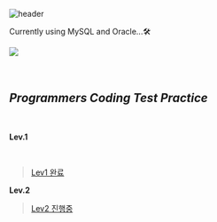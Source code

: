 ![header](https://capsule-render.vercel.app/api?type=waving&color=gradient&height=200&section=header&text=SQL&fontSize=60)

Currently using MySQL and Oracle...🛠

<img src="https://img.shields.io/badge/MySQL-4479A1?style=for-the-badge&logo=MySQL&logoColor=white">

<br/>
<br/>
<br/>

## _Programmers Coding Test Practice_
<br/>

**Lev.1**

<br/>

> [Lev1 완료](https://github.com/Yeom-Suji/SQL/blob/main/PROGRAMMERS_QUIZ/LV.1)<br/>


**Lev.2**
> [Lev2 진행중](https://github.com/Yeom-Suji/SQL/blob/main/PROGRAMMERS_QUIZ/LV.2)<br/>
